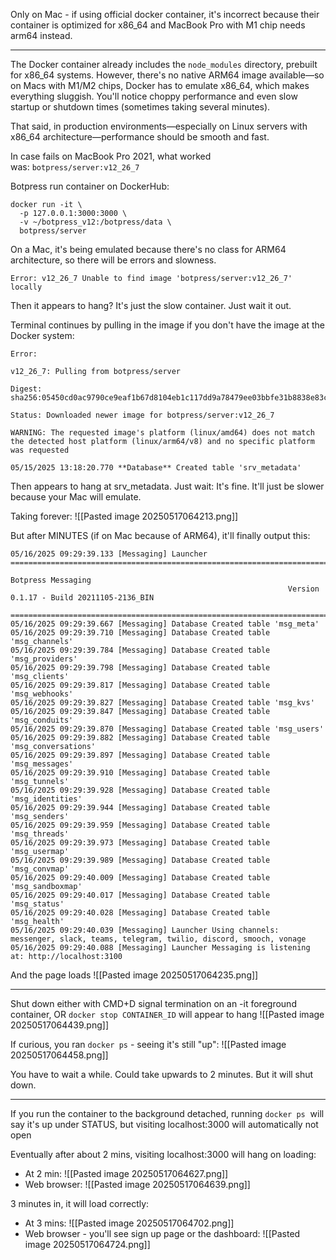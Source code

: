 Only on Mac - if using official docker container, it's incorrect because their container is optimized for x86_64 and MacBook Pro with M1 chip needs arm64 instead.

---

The Docker container already includes the `node_modules` directory, prebuilt for x86_64 systems. However, there's no native ARM64 image available—so on Macs with M1/M2 chips, Docker has to emulate x86_64, which makes everything sluggish. You'll notice choppy performance and even slow startup or shutdown times (sometimes taking several minutes).

That said, in production environments—especially on Linux servers with x86_64 architecture—performance should be smooth and fast.

In case fails on MacBook Pro 2021, what worked was: `botpress/server:v12_26_7` 

Botpress run container on DockerHub:
```
docker run -it \  
  -p 127.0.0.1:3000:3000 \  
  -v ~/botpress_v12:/botpress/data \  
  botpress/server
```

On a Mac, it's being emulated because there's no class for ARM64 architecture, so there will be errors and slowness.

```
Error: v12_26_7 Unable to find image 'botpress/server:v12_26_7' locally  
```

Then it appears to hang? It's just the slow container. Just wait it out.


Terminal continues by pulling in the image if you don't have the image at the Docker system:
```
Error:

v12_26_7: Pulling from botpress/server

Digest: sha256:05450cd0ac9790ce9eaf1b67d8104eb1c117dd9a78479ee03bbfe31b8838e83c

Status: Downloaded newer image for botpress/server:v12_26_7

WARNING: The requested image's platform (linux/amd64) does not match the detected host platform (linux/arm64/v8) and no specific platform was requested

05/15/2025 13:18:20.770 **Database** Created table 'srv_metadata' 
```

Then appears to hang at srv_metadata. Just wait: It's fine. It'll just be slower because your Mac will emulate.

Taking forever:
![[Pasted image 20250517064213.png]]

  

But after MINUTES (if on Mac because of ARM64), it'll finally output this:
```
05/16/2025 09:29:39.133 [Messaging] Launcher ===========================================================================  
                                                                         Botpress Messaging                              
                                                              Version 0.1.17 - Build 20211105-2136_BIN                   
                                             ===========================================================================  
05/16/2025 09:29:39.667 [Messaging] Database Created table 'msg_meta'  
05/16/2025 09:29:39.710 [Messaging] Database Created table 'msg_channels'  
05/16/2025 09:29:39.784 [Messaging] Database Created table 'msg_providers'  
05/16/2025 09:29:39.798 [Messaging] Database Created table 'msg_clients'  
05/16/2025 09:29:39.817 [Messaging] Database Created table 'msg_webhooks'  
05/16/2025 09:29:39.827 [Messaging] Database Created table 'msg_kvs'  
05/16/2025 09:29:39.847 [Messaging] Database Created table 'msg_conduits'  
05/16/2025 09:29:39.870 [Messaging] Database Created table 'msg_users'  
05/16/2025 09:29:39.882 [Messaging] Database Created table 'msg_conversations'  
05/16/2025 09:29:39.897 [Messaging] Database Created table 'msg_messages'  
05/16/2025 09:29:39.910 [Messaging] Database Created table 'msg_tunnels'  
05/16/2025 09:29:39.928 [Messaging] Database Created table 'msg_identities'  
05/16/2025 09:29:39.944 [Messaging] Database Created table 'msg_senders'  
05/16/2025 09:29:39.959 [Messaging] Database Created table 'msg_threads'  
05/16/2025 09:29:39.973 [Messaging] Database Created table 'msg_usermap'  
05/16/2025 09:29:39.989 [Messaging] Database Created table 'msg_convmap'  
05/16/2025 09:29:40.009 [Messaging] Database Created table 'msg_sandboxmap'  
05/16/2025 09:29:40.017 [Messaging] Database Created table 'msg_status'  
05/16/2025 09:29:40.028 [Messaging] Database Created table 'msg_health'  
05/16/2025 09:29:40.039 [Messaging] Launcher Using channels: messenger, slack, teams, telegram, twilio, discord, smooch, vonage  
05/16/2025 09:29:40.088 [Messaging] Launcher Messaging is listening at: http://localhost:3100
```

And the page loads
![[Pasted image 20250517064235.png]]


---

Shut down either with CMD+D signal termination on an -it foreground container, OR `docker stop CONTAINER_ID` will appear to hang
![[Pasted image 20250517064439.png]]

If curious, you ran `docker ps` - seeing it's still "up":
![[Pasted image 20250517064458.png]]

You have to wait a while. Could take upwards to 2 minutes. But it will shut down.

---


If you run the container to the background detached, running `docker ps`  will say it's up under STATUS, but visiting localhost:3000 will automatically not open

Eventually after about 2 mins, visiting localhost:3000 will hang on loading:
- At 2 min:
  ![[Pasted image 20250517064627.png]]
- Web browser:
  ![[Pasted image 20250517064639.png]]

3 minutes in, it will load correctly:
- At 3 mins:
  ![[Pasted image 20250517064702.png]]
- Web browser - you'll see sign up page or the dashboard:
  ![[Pasted image 20250517064724.png]]
  